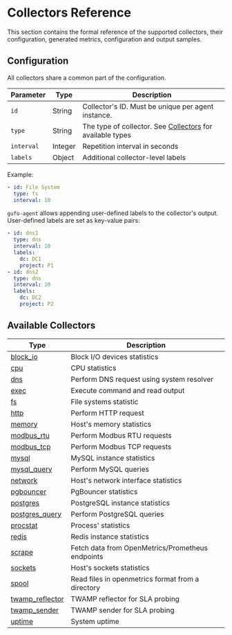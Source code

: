# Collectors Reference

This section contains the formal reference of the supported
collectors, their configuration, generated metrics,
configuration and output samples.

## Configuration

All collectors share a common part of the configuration.

| Parameter  | Type    | Description                                                              |
| ---------- | ------- | ------------------------------------------------------------------------ |
| `id`       | String  | Collector's ID. Must be unique per agent instance.                       |
| `type`     | String  | The type of collector. See [Collectors](#collectors) for available types |
| `interval` | Integer | Repetition interval in seconds                                           |
| `labels`   | Object  | Additional collector-level labels                                        |

Example:

``` yaml
- id: File System
  type: fs
  interval: 10
```

`gufo-agent` allows appending user-defined labels to the collector's output. User-defined
labels are set as key-value pairs:

``` yaml
- id: dns1
  type: dns
  interval: 10
  labels:
    dc: DC1
    project: P1
- id: dns2
  type: dns
  interval: 10
  labels:
    dc: DC2
    project: P2
```


## Available Collectors

| Type                                  | Description                                       |
| ------------------------------------- | ------------------------------------------------- |
| [block_io](block_io.md)               | Block I/O devices statistics                      |
| [cpu](cpu.md)                         | CPU statistics                                    |
| [dns](dns.md)                         | Perform DNS request using system resolver         |
| [exec](exec.md)                       | Execute command and read output                   |
| [fs](fs.md)                           | File systems statistic                            |
| [http](http.md)                       | Perform HTTP request                              |
| [memory](memory.md)                   | Host's memory statistics                          |
| [modbus_rtu](modbus_rtu.md)           | Perform Modbus RTU requests                       |
| [modbus_tcp](modbus_tcp.md)           | Perform Modbus TCP requests                       |
| [mysql](mysql.md)                     | MySQL instance statistics                         |
| [mysql_query](mysql_query.md)         | Perform MySQL queries                             |
| [network](network.md)                 | Host's network interface statistics               |
| [pgbouncer](pgbouncer.md)             | PgBouncer statistics                              |
| [postgres](postgres.md)               | PostgreSQL instance statistics                    |
| [postgres_query](postgres_query.md)   | Perform PostgreSQL queries                        |
| [procstat](procstat.md)               | Process' statistics                               |
| [redis](redis.md)                     | Redis instance statistics                         |
| [scrape](scrape.md)                   | Fetch data from OpenMetrics/Prometheus endpoints  |
| [sockets](sockets.md)                 | Host's sockets statistics                         |
| [spool](spool.md)                     | Read files in openmetrics format from a directory |
| [twamp_reflector](twamp_reflector.md) | TWAMP reflector for SLA probing                   |
| [twamp_sender](twamp_sender.md)       | TWAMP sender for SLA probing                      |
| [uptime](uptime.md)                   | System uptime                                     |
